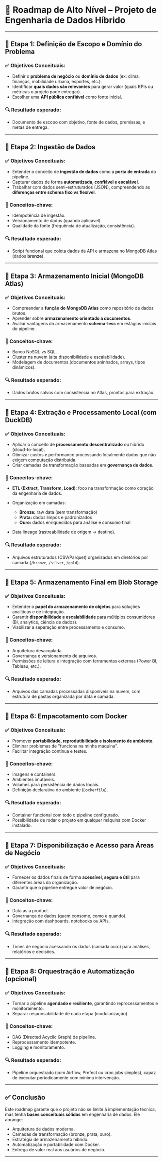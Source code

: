 
# 🚀 **Roadmap de Alto Nível – Projeto de Engenharia de Dados Híbrido**

---

## 🔹 **Etapa 1: Definição de Escopo e Domínio do Problema**

### ✅ Objetivos Conceituais:

* Definir o **problema de negócio** ou **domínio de dados** (ex: clima, finanças, mobilidade urbana, esportes, etc.).
* Identificar **quais dados são relevantes** para gerar valor (quais KPIs ou métricas o projeto pode entregar).
* Escolher uma **API pública confiável** como fonte inicial.

### 🔍 Resultado esperado:

* Documento de escopo com objetivo, fonte de dados, premissas, e metas de entrega.

---

## 🔹 **Etapa 2: Ingestão de Dados**

### ✅ Objetivos Conceituais:

* Entender o conceito de **ingestão de dados** como a **porta de entrada** do pipeline.
* Capturar dados de forma **automatizada, confiável e escalável**.
* Trabalhar com dados semi-estruturados (JSON), compreendendo as **diferenças entre schema fixo vs flexível**.

### 🧠 Conceitos-chave:

* Idempotência de ingestão.
* Versionamento de dados (quando aplicável).
* Qualidade da fonte (frequência de atualização, consistência).

### 🔍 Resultado esperado:

* Script funcional que coleta dados da API e armazena no MongoDB Atlas (dados **bronze**).

---

## 🔹 **Etapa 3: Armazenamento Inicial (MongoDB Atlas)**

### ✅ Objetivos Conceituais:

* Compreender a **função do MongoDB Atlas** como repositório de dados brutos.
* Aprender sobre **armazenamento orientado a documentos**.
* Avaliar vantagens do armazenamento **schema-less** em estágios iniciais do pipeline.

### 🧠 Conceitos-chave:

* Banco NoSQL vs SQL.
* Cluster na nuvem (alta disponibilidade e escalabilidade).
* Modelagem de documentos (documentos aninhados, arrays, tipos dinâmicos).

### 🔍 Resultado esperado:

* Dados brutos salvos com consistência no Atlas, prontos para extração.

---

## 🔹 **Etapa 4: Extração e Processamento Local (com DuckDB)**

### ✅ Objetivos Conceituais:

* Aplicar o conceito de **processamento descentralizado** ou híbrido (cloud-to-local).
* Otimizar custos e performance processando localmente dados que não exigem computação distribuída.
* Criar camadas de transformação baseadas em **governança de dados**.

### 🧠 Conceitos-chave:

* **ETL (Extract, Transform, Load)**: foco na transformação como coração da engenharia de dados.
* Organização em camadas:

  * **Bronze:** raw data (sem transformação)
  * **Prata:** dados limpos e padronizados
  * **Ouro:** dados enriquecidos para análise e consumo final
* Data lineage (rastreabilidade de origem → destino).

### 🔍 Resultado esperado:

* Arquivos estruturados (CSV/Parquet) organizados em diretórios por camada (`/bronze`, `/silver`, `/gold`).

---

## 🔹 **Etapa 5: Armazenamento Final em Blob Storage**

### ✅ Objetivos Conceituais:

* Entender o **papel do armazenamento de objetos** para soluções analíticas e de integração.
* Garantir **disponibilidade e escalabilidade** para múltiplos consumidores (BI, analytics, ciência de dados).
* Viabilizar a separação entre processamento e consumo.

### 🧠 Conceitos-chave:

* Arquitetura desacoplada.
* Governança e versionamento de arquivos.
* Permissões de leitura e integração com ferramentas externas (Power BI, Tableau, etc.).

### 🔍 Resultado esperado:

* Arquivos das camadas processadas disponíveis na nuvem, com estrutura de pastas organizada por data e camada.

---

## 🔹 **Etapa 6: Empacotamento com Docker**

### ✅ Objetivos Conceituais:

* Promover **portabilidade, reprodutibilidade e isolamento de ambiente**.
* Eliminar problemas de "funciona na minha máquina".
* Facilitar integração contínua e testes.

### 🧠 Conceitos-chave:

* Imagens e containers.
* Ambientes imutáveis.
* Volumes para persistência de dados locais.
* Definição declarativa do ambiente (`Dockerfile`).

### 🔍 Resultado esperado:

* Container funcional com todo o pipeline configurado.
* Possibilidade de rodar o projeto em qualquer máquina com Docker instalado.

---

## 🔹 **Etapa 7: Disponibilização e Acesso para Áreas de Negócio**

### ✅ Objetivos Conceituais:

* Fornecer os dados finais de forma **acessível, segura e útil** para diferentes áreas da organização.
* Garantir que o pipeline entregue valor de negócio.

### 🧠 Conceitos-chave:

* Data as a product.
* Governança de dados (quem consome, como e quando).
* Integração com dashboards, notebooks ou APIs.

### 🔍 Resultado esperado:

* Times de negócio acessando os dados (camada ouro) para análises, relatórios e decisões.

---

## 🔹 **Etapa 8: Orquestração e Automatização (opcional)**

### ✅ Objetivos Conceituais:

* Tornar o pipeline **agendado e resiliente**, garantindo reprocessamentos e monitoramento.
* Separar responsabilidade de cada etapa (modularização).

### 🧠 Conceitos-chave:

* DAG (Directed Acyclic Graph) de pipeline.
* Reprocessamento idempotente.
* Logging e monitoramento.

### 🔍 Resultado esperado:

* Pipeline orquestrado (com Airflow, Prefect ou cron jobs simples), capaz de executar periodicamente com mínima intervenção.

---

## ✅ Conclusão

Este roadmap garante que o projeto não se limite à implementação técnica, mas tenha **bases conceituais sólidas** em engenharia de dados. Ele abrange:

* Arquitetura de dados moderna.
* Camadas de transformação (bronze, prata, ouro).
* Estratégia de armazenamento híbrido.
* Automatização e portabilidade com Docker.
* Entrega de valor real aos usuários de negócio.

---
